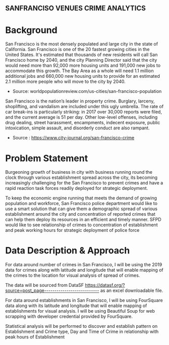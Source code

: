 ## SANFRANCISO VENUES CRIME ANALYTICS
# Background
San Francisco is the most densely populated and large city in the state of California. San Francisco is one of the 20 fastest growing cities in the United States. It's estimated that thousands of new residents will call San Francisco home by 2040, and the city Planning Director said that the city would need more than 92,000 more housing units and 191,000 new jobs to accommodate this growth. The Bay Area as a whole will need 1.1 million additional jobs and 660,000 new housing units to provide for an estimated 2.1 million more people who will move to the city by 2040. 
* Source: worldpopulationreview.com/us-cities/san-francisco-population

San Francisco is the nation’s leader in property crime. Burglary, larceny, shoplifting, and vandalism are included under this ugly umbrella. The rate of car break-ins is particularly striking: in 2017 over 30,000 reports were filed, and the current average is 51 per day. Other low-level offenses, including drug dealing, street harassment, encampments, indecent exposure, public intoxication, simple assault, and disorderly conduct are also rampant.
* Source : https://www.city-journal.org/san-francisco-crime

# Problem Statement
Burgeoning growth of business in city with business running round the clock through various establishment spread across the city, its becoming increasingly challenging for the San Francisco to prevent crimes and have a rapid reaction task forces readily deployed for strategic deployment.

To keep the economic engine running that meets the demand of growing population and workforce, San Francisco police department would like to use a smart solution that can give them a demographic spread of various establishment around the city and concentration of reported crimes that can help them deploy its resources in an efficient and timely manner. SFPD would like to see relationship of crimes to concentration of establishment and peak working hours for strategic deployment of police force

# Data Description & Approach

For data around number of crimes in San Francisco, I will be using the 2019 data for crimes along with latitude and longitude that will enable mapping of the crimes to the location for visual analysis of spread of crimes. 

The data will be sourced from DataSF https://datasf.org/?source=post_page--------------------------- as an excel downloadable file.

For data around establishments in San Francisco, I will be using FourSquare data along with its latitude and longitude that will enable mapping of establishments for visual analysis. I will be using Beautiful Soup for web scrapping  with developer credential provided by FourSquare. 

Statistical analysis will be performed to discover and establish pattern on Establishment and Crime type, Day and Time of Crime in relationship with peak hours of Establishment


